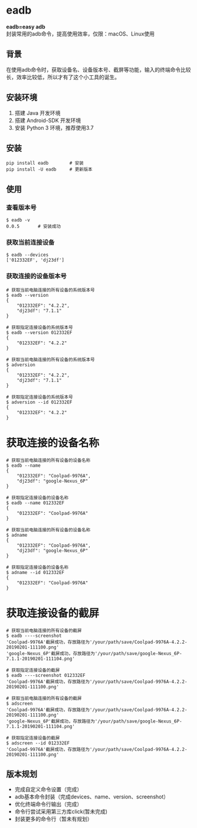 # eadb
**eadb=easy adb**</br>
封装常用的adb命令，提高使用效率，仅限：macOS、Linux使用

## 背景
在使用adb命令时，获取设备名、设备版本号、截屏等功能，输入的终端命令比较长，效率比较低，所以才有了这个小工具的诞生。

## 安装环境
 1. 搭建 Java 开发环境
 2. 搭建 Android-SDK 开发环境
 3. 安装 Python 3 环境，推荐使用3.7

## 安装

 ```
pip install eadb        # 安装
pip install -U eadb     # 更新版本
 ```

## 使用
### 查看版本号

```
$ eadb -v
0.0.5       # 安装成功
```

### 获取当前连接设备

```
$ eadb --devices
['012332EF', 'dj23df']

```

### 获取连接的设备版本号

```
# 获取当前电脑连接的所有设备的系统版本号
$ eadb --version
{
    "012332EF": "4.2.2",
    "dj23df": "7.1.1"
}

# 获取指定连接设备的系统版本号
$ eadb --version 012332EF
{
    "012332EF": "4.2.2"
}

# 获取当前电脑连接的所有设备的系统版本号
$ adversion
{
    "012332EF": "4.2.2",
    "dj23df": "7.1.1"
}

# 获取指定连接设备的系统版本号
$ adversion --id 012332EF
{
    "012332EF": "4.2.2"
}

```

# 获取连接的设备名称

```
# 获取当前电脑连接的所有设备的设备名称
$ eadb --name
{
    "012332EF": "Coolpad-9976A",
    "dj23df": "google-Nexus_6P"
}

# 获取指定连接设备的设备名称
$ eadb --name 012332EF
{
    "012332EF": "Coolpad-9976A"
}

# 获取当前电脑连接的所有设备的设备名称
$ adname
{
    "012332EF": "Coolpad-9976A",
    "dj23df": "google-Nexus_6P"
}

# 获取指定连接设备的设备名称
$ adname --id 012332EF
{
    "012332EF": "Coolpad-9976A"
}

```

# 获取连接设备的截屏

```
# 获取当前电脑连接的所有设备的截屏
$ eadb ----screenshot
'Coolpad-9976A'截屏成功，存放路径为'/your/path/save/Coolpad-9976A-4.2.2-20190201-111100.png'
'google-Nexus_6P'截屏成功，存放路径为'/your/path/save/google-Nexus_6P-7.1.1-20190201-111104.png'

# 获取指定连接设备的截屏
$ eadb ----screenshot 012332EF
'Coolpad-9976A'截屏成功，存放路径为'/your/path/save/Coolpad-9976A-4.2.2-20190201-111100.png'

# 获取当前电脑连接的所有设备的截屏
$ adscreen
'Coolpad-9976A'截屏成功，存放路径为'/your/path/save/Coolpad-9976A-4.2.2-20190201-111100.png'
'google-Nexus_6P'截屏成功，存放路径为'/your/path/save/google-Nexus_6P-7.1.1-20190201-111104.png'

# 获取指定连接设备的截屏
$ adscreen --id 012332EF
'Coolpad-9976A'截屏成功，存放路径为'/your/path/save/Coolpad-9976A-4.2.2-20190201-111100.png'

```

## 版本规划

- 完成自定义命令设置（完成）
- adb基本命令封装（完成devices、name、version、screenshot）
- 优化终端命令行输出（完成）
- 命令行尝试采用第三方库click(暂未完成)
- 封装更多的命令行（暂未有规划）